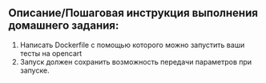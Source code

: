 ## Описание/Пошаговая инструкция выполнения домашнего задания:
1. Написать Dockerfile с помощью которого можно запустить ваши тесты на opencart
2. Запуск должен сохранить возможность передачи параметров при запуске.
